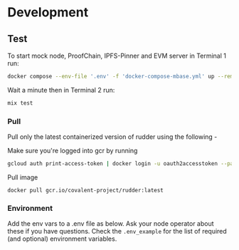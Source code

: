 # Development

## Test

To start mock node, ProofChain, IPFS-Pinner and EVM server in Terminal 1 run:

```bash
docker compose --env-file '.env' -f 'docker-compose-mbase.yml' up --remove-orphans
```

Wait a minute then in Terminal 2 run:

```elixir
mix test
```

### <span id="rudder_docker_pull">Pull</span>

Pull only the latest containerized version of rudder using the following -

Make sure you're logged into gcr by running

```bash
gcloud auth print-access-token | docker login -u oauth2accesstoken --password-stdin https://gcr.io
```

Pull image

```docker
docker pull gcr.io/covalent-project/rudder:latest
```

### <span id="rudder_docker_env">Environment</span>

Add the env vars to a .env file as below. Ask your node operator about these if you have questions. Check the `.env_example` for the list of required (and optional) environment variables.